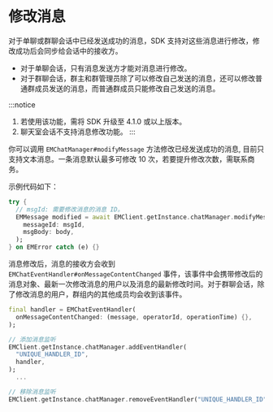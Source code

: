 # 修改消息

对于单聊或群聊会话中已经发送成功的消息，SDK 支持对这些消息进行修改，修改成功后会同步给会话中的接收方。

- 对于单聊会话，只有消息发送方才能对消息进行修改。
- 对于群聊会话，群主和群管理员除了可以修改自己发送的消息，还可以修改普通群成员发送的消息，而普通群成员只能修改自己发送的消息。

:::notice
1. 若使用该功能，需将 SDK 升级至 4.1.0 或以上版本。
2. 聊天室会话不支持消息修改功能。
:::

你可以调用 `EMChatManager#modifyMessage` 方法修改已经发送成功的消息, 目前只支持文本消息。一条消息默认最多可修改 10 次，若要提升修改次数，需联系商务。

示例代码如下：

```dart
try {
  // msgId: 需要修改消息的消息 ID。
  EMMessage modified = await EMClient.getInstance.chatManager.modifyMessage(
    messageId: msgId,
    msgBody: body,
  );
} on EMError catch (e) {}

```
消息修改后，消息的接收方会收到 `EMChatEventHandler#onMessageContentChanged` 事件，该事件中会携带修改后的消息对象、最新一次修改消息的用户以及消息的最新修改时间。对于群聊会话，除了修改消息的用户，群组内的其他成员均会收到该事件。

```dart
final handler = EMChatEventHandler(
  onMessageContentChanged: (message, operatorId, operationTime) {},
);

// 添加消息监听
EMClient.getInstance.chatManager.addEventHandler(
  "UNIQUE_HANDLER_ID",
  handler,
);
  ...

// 移除消息监听
EMClient.getInstance.chatManager.removeEventHandler("UNIQUE_HANDLER_ID");

```